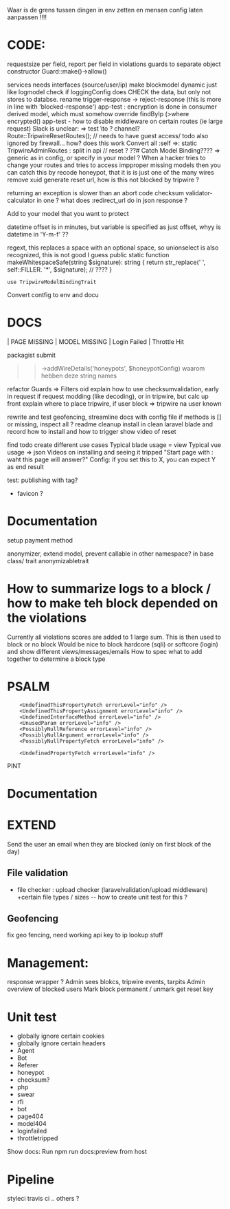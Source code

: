 Waar is de grens tussen dingen in env zetten en mensen config laten aanpassen !!!!

# CODE:
requestsize per field, report per field in violations
guards to separate object constructor Guard::make()->allow()


services needs interfaces (source/user/ip)
make blockmodel dynamic just like logmodel
check if loggingConfig does CHECK the data, but only not stores to databse.
rename trigger-response -> reject-response (this is more in line with 'blocked-response')
app-test : encryption is done in consumer derived model, which must somehow override findByIp (>where encrypted()
app-test - how to disable middleware on certain routes (ie large request)
Slack is unclear: => test \to ? channel?
Route::TripwireResetRoutes();   // needs to have guest access/ todo also ignored by firewall... how? does this work
Convert all :self =>: static
TripwireAdminRoutes : split in api // reset ?
??# Catch Model Binding???? => generic as in config, or specify in your model ?
When a hacker tries to change your routes and tries to access impproper missing models then you can catch this by
recode honeypot, that it is is just one of the many wires
remove xuid
generate reset url, how is this not blocked by tripwire ?

returning an exception is slower than an abort code
checksum validator-calculator in one ?
what does :redirect_url do in json response ?

Add to your model that you want to protect

datetime offset is in minutes, but variable is specified as just offset, whyy is datetime in 'Y-m-f' ?? 

regext, this replaces a space with an optional space, so unionselect is also recognized, this is not good I guess
    public static function makeWhitespaceSafe(string $signature): string
    {
        return str_replace(' ', self::FILLER. '*', $signature); // ????
    }


```
use TripwireModelBindingTrait
```
Convert contfig to env and docu

# DOCS
| PAGE MISSING
| MODEL MISSING
| Login Failed
| Throttle Hit

packagist submit

>>    ->addWireDetails('honeypots', $honeypotConfig) waarom hebben deze string names

refactor Guards => Filters oid
explain how to use checksumvalidation, early in request if request modding (like decoding),
or in tripwire, but calc up front
explain where to place tripwire, if user block => tripwire na user known


rewrite and test geofencing, 
streamline docs with config file
if methods is [] or missing, inspect all ?
readme cleanup
install in clean laravel blade and record how to install and how to trigger
show video of reset

find todo
create different use cases
Typical blade usage = view
Typical vue usage => json
Videos on installing and seeing it tripped
"Start page with : waht this page will answer?"
Config: if you set this to X, you can expect Y as end result



test:
publishing with tag?

- favicon ?


# Documentation

setup payment method

anonymizer, extend model, prevent callable in other namespace? in base class/ trait anonymizabletrait

# How to summarize logs to a block / how to make teh block depended on the violations
Currently all violations scores are added to 1 large sum. This is then used to block or no block
Would be nice to block hardcore (sqli) or softcore (login) and show different views/messages/emails
How to spec what to add together to determine a block type

# PSALM
        <UndefinedThisPropertyFetch errorLevel="info" />
        <UndefinedThisPropertyAssignment errorLevel="info" />
        <UndefinedInterfaceMethod errorLevel="info" />
        <UnusedParam errorLevel="info" />
        <PossiblyNullReference errorLevel="info" />
        <PossiblyNullArgument errorLevel="info" />
        <PossiblyNullPropertyFetch errorLevel="info" />

        <UndefinedPropertyFetch errorLevel="info" />

PINT

# Documentation 
# EXTEND
Send the user an email when they are blocked (only on first block of the day)

## File validation
- file checker : upload checker (laravelvalidation/upload middleware) +certain file types / sizes
-- how to create unit test for this ?

## Geofencing
fix geo fencing, need working api key to ip lookup stuff

# Management:
response wrapper ?
Admin sees blokcs, tripwire events, tarpits
Admin overview of blocked users
Mark block permanent / unmark
get reset key

# Unit test
- globally ignore certain cookies
- globally ignore certain headers
- Agent
- Bot
- Referer
- honeypot
- checksum?
- php
- swear
- rfi
- bot
- page404
- model404
- loginfailed
- throttletripped



Show docs:
Run npm run docs:preview from host

# Pipeline
styleci
travis ci
.. others ?
